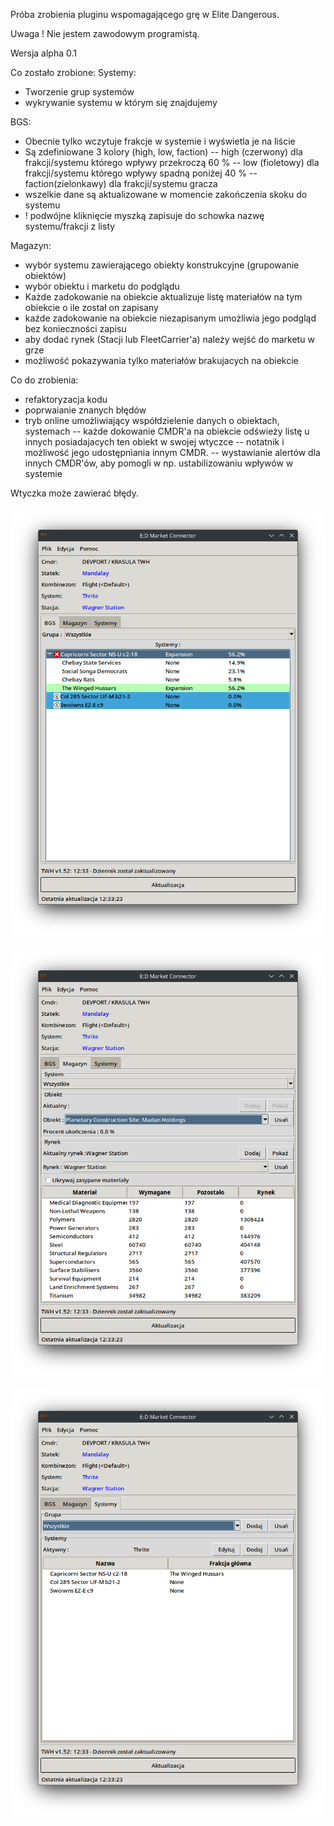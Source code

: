Próba zrobienia pluginu wspomagającego grę w Elite Dangerous.

Uwaga ! 
Nie jestem zawodowym programistą.

Wersja alpha 0.1

Co zostało zrobione:
Systemy:
- Tworzenie grup systemów
- wykrywanie systemu w którym się znajdujemy

BGS:
- Obecnie tylko wczytuje frakcje w systemie i wyświetla je na liście
- Są zdefiniowane 3 kolory (high, low, faction)
-- high (czerwony) dla frakcji/systemu którego wpływy przekroczą 60 %
-- low (fioletowy) dla frakcji/systemu którego wpływy spadną poniżej 40 %
-- faction(zielonkawy) dla frakcji/systemu gracza
- wszelkie dane są aktualizowane w momencie zakończenia skoku do systemu
- ! podwójne kliknięcie myszką zapisuje do schowka nazwę systemu/frakcji z listy

Magazyn:
- wybór systemu zawierającego obiekty konstrukcyjne (grupowanie obiektów)
- wybór obiektu i marketu do podglądu
- Każde zadokowanie na obiekcie aktualizuje listę materiałów na tym obiekcie o ile został on zapisany 
- każde zadokowanie na obiekcie niezapisanym umożliwia jego podgląd bez konieczności zapisu
- aby dodać rynek (Stacji lub FleetCarrier'a) należy wejść do marketu w grze
- możliwość pokazywania tylko materiałów brakujacych na obiekcie



Co do zrobienia:
- refaktoryzacja kodu
- poprwaianie znanych błędów
- tryb online umożliwiający współdzielenie danych o obiektach, systemach
-- każde dokowanie CMDR'a na obiekcie odświeży listę u innych posiadajacych ten obiekt w swojej wtyczce
-- notatnik i możliwość jego udostępniania innym CMDR.
-- wystawianie alertów dla innych CMDR'ów, aby pomogli w np. ustabilizowaniu wpływów w systemie



Wtyczka może zawierać błędy.


![Screenshot](screens/bgs.png)

![Screenshot](screens/depot.png)

![Screenshot](screens/systems.png)
